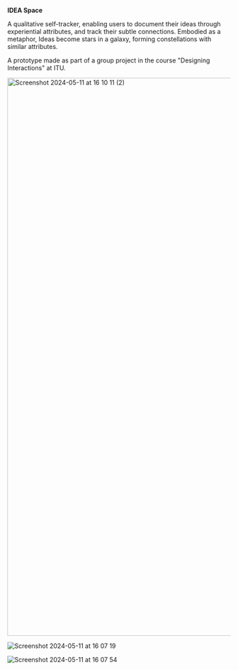 **IDEA Space**

A qualitative self-tracker, enabling users to document their ideas through experiential attributes, and track their subtle connections. Embodied as a metaphor, Ideas become stars in a galaxy, forming constellations with similar attributes.

A prototype made as part of a group project in the course "Designing Interactions" at ITU. 

<img width="1258" alt="Screenshot 2024-05-11 at 16 10 11 (2)" src="https://github.com/user-attachments/assets/10516d2c-722c-4089-9b69-12c2c2759aa3" />

![Screenshot 2024-05-11 at 16 07 19](https://github.com/user-attachments/assets/527f3cf5-be4c-4393-bbd2-2b16fa6dbd57)

![Screenshot 2024-05-11 at 16 07 54](https://github.com/user-attachments/assets/337f74b6-b6ea-4a11-b068-4bd11ea9e9db)



